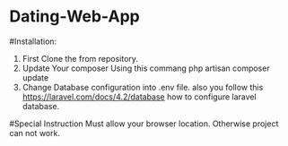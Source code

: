 # Dating-Web-App
#Installation:
  1. First Clone the from repository.
  2. Update Your composer Using this commang
     php artisan composer update
  3. Change Database configuration into .env file. also you follow this https://laravel.com/docs/4.2/database how to configure laravel database.
  
#Special Instruction 
Must allow your browser location. Otherwise project can not work.


